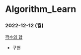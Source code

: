 # Algorithm_Learn
### 2022-12-12 (월)
[짝수의 합](https://school.programmers.co.kr/learn/courses/30/lessons/120831)
- 구현
